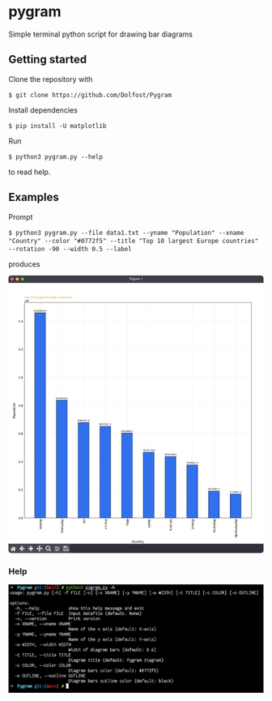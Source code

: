 # pygram
Simple terminal python script for drawing bar diagrams
## Getting started
Clone the repository with 
```
$ git clone https://github.com/Dolfost/Pygram
```
Install dependencies
```
$ pip install -U matplotlib
```
Run
```
$ python3 pygram.py --help
```
to read help.
## Examples
Prompt
```
$ python3 pygram.py --file data1.txt --yname "Population" --xname "Country" --color "#0772f5" --title "Top 10 largest Europe countries" --rotation -90 --width 0.5 --label
```

produces

![App](images/app.png)
### Help
![Help](images/help.png)
